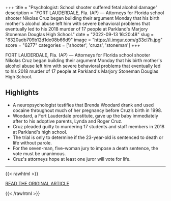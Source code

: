 +++
title = "Psychologist: School shooter suffered fetal alcohol damage"
description = "FORT LAUDERDALE, Fla. (AP) — Attorneys for Florida school shooter Nikolas Cruz  began building their argument Monday that his birth mother's alcohol abuse left him with severe behavioral problems that eventually led to his 2018 murder of 17 people at Parkland's Marjory Stoneman Douglas High School."
date = "2022-09-13 16:20:48"
slug = "6320adb709b12d1de08b66d9"
image = "https://i.imgur.com/g33cl7h.jpg"
score = "6277"
categories = ['shooter', 'cruzs', 'stoneman']
+++

FORT LAUDERDALE, Fla. (AP) — Attorneys for Florida school shooter Nikolas Cruz  began building their argument Monday that his birth mother's alcohol abuse left him with severe behavioral problems that eventually led to his 2018 murder of 17 people at Parkland's Marjory Stoneman Douglas High School.

## Highlights

- A neuropsychologist testifies that Brenda Woodard drank and used cocaine throughout much of her pregnancy before Cruz’s birth in 1998.
- Woodard, a Fort Lauderdale prostitute, gave up the baby immediately after to his adoptive parents, Lynda and Roger Cruz.
- Cruz pleaded guilty to murdering 17 students and staff members in 2018 at Parkland's high school.
- The trial is only to determine if the 23-year-old is sentenced to death or life without parole.
- For the seven-man, five-woman jury to impose a death sentence, the vote must be unanimous.
- Cruz's attorneys hope at least one juror will vote for life.

---

{{< rawhtml >}}
  <p class="article-category">
    <a target="_blank" href="https://apnews.com/article/health-shootings-education-florida-fort-lauderdale-5118601ab8a80eb7781375a6a050d0d2?utm_source=homepage&amp;utm_medium=TopNews&amp;utm_campaign=position_7">READ THE ORIGINAL ARTICLE</a>
  </p>
{{< /rawhtml >}}
